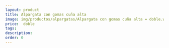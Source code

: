 ```yaml
---
layout: product
title: Alpargata con gomas cuña alta 
image: img/productos/alpargatas/Alpargata con gomas cuña alta = doble.webp
price:  doble
tags: 
description: 
order: 0
---
```

